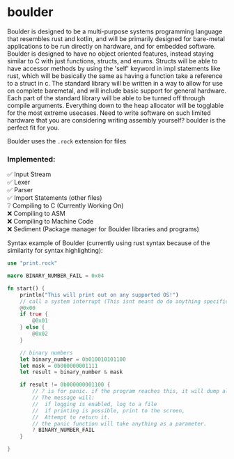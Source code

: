 # boulder

Boulder is designed to be a multi-purpose systems programming language that resembles rust and kotlin, and will be primarily designed for bare-metal applications to be run directly on hardware, and for embedded software. Boulder is designed to have no object oriented features, instead staying similar to C with just functions, structs, and enums. Structs will be able to have accessor methods by using the 'self' keyword in impl statements like rust, which will be basically the same as having a function take a reference to a struct in c. The standard library will be written in a way to allow for use on complete baremetal, and will include basic support for general hardware. Each part of the standard library will be able to be turned off through compile arguments. Everything down to the heap allocator will be togglable for the most extreme usecases. Need to write software on such limited hardware that you are considering writing assembly yourself? boulder is the perfect fit for you.

Boulder uses the `.rock` extension for files

### Implemented:
✅ Input Stream\
✅ Lexer\
✅ Parser\
✅ Import Statements (other files)\
❔ Compiling to C (Currently Working On)\
❌ Compiling to ASM\
❌ Compiling to Machine Code\
❌ Sediment (Package manager for Boulder libraries and programs)

Syntax example of Boulder (currently using rust syntax because of the similarity for syntax highlighting): 
```rust
use "print.rock"

macro BINARY_NUMBER_FAIL = 0x04

fn start() {
    println("This will print out on any supported OS!")
    // call a system interrupt (This isnt meant do do anything specific, just an example of syntax and features.)
    @0x00
    if true {
        @0x01
    } else {
        @0x02
    }

    // binary numbers
    let binary_number = 0b010010101100
    let mask = 0b000000001111
    let result = binary_number & mask

    if result != 0b000000001100 {
        // ? is for panic. if the program reaches this, it will dump all used memory and stop.
        // The message will:
        //  if logging is enabled, log to a file
        //  if printing is possible, print to the screen,
        //  Attempt to return it.
        // the panic function will take anything as a parameter.
        ? BINARY_NUMBER_FAIL
    }

}
```
